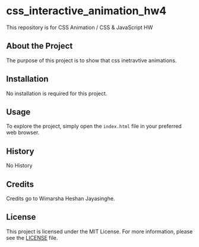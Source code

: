# css_interactive_animation_hw4

This repository is for CSS Animation / CSS &amp; JavaScript HW

## About the Project

The purpose of this project is to show that css inetravtive animations.

## Installation

No installation is required for this project.

## Usage

To explore the project, simply open the `index.html` file in your preferred web browser.

## History

No History

## Credits

Credits go to Wimarsha Heshan Jayasinghe.

## License

This project is licensed under the MIT License. For more information, please see the [LICENSE](LICENSE) file.
